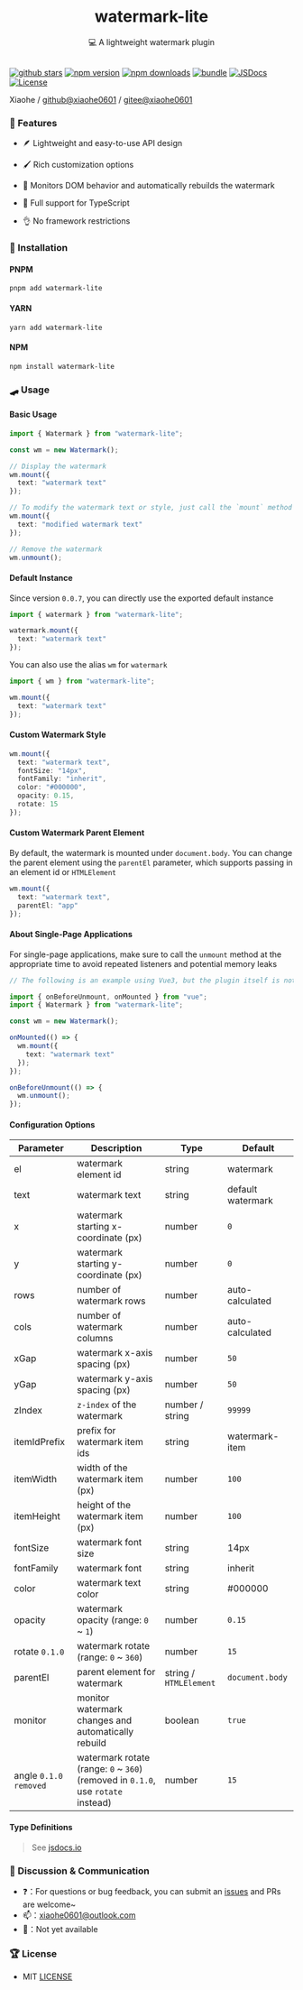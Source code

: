 <div align="center">
  <h1>watermark-lite</h1>
  <span>💻 A lightweight watermark plugin</span>
</div>

<br>

[![github stars][github-stars-src]][github-stars-href]
[![npm version][npm-version-src]][npm-version-href]
[![npm downloads][npm-downloads-src]][npm-downloads-href]
[![bundle][bundle-src]][bundle-href]
[![JSDocs][jsdocs-src]][jsdocs-href]
[![License][license-src]][license-href]

Xiaohe / [github@xiaohe0601](https://github.com/xiaohe0601) / [gitee@xiaohe0601](https://gitee.com/xiaohe0601)

### 🎉 Features

- 🪶 Lightweight and easy-to-use API design

- 🖌️ Rich customization options

- 🔐 Monitors DOM behavior and automatically rebuilds the watermark

- 🧀 Full support for TypeScript

- 👌 No framework restrictions

### 🚁 Installation

#### PNPM

``` shell
pnpm add watermark-lite
```

#### YARN

``` shell
yarn add watermark-lite
```

#### NPM

``` shell
npm install watermark-lite
```

### 🛹 Usage

#### Basic Usage

```ts
import { Watermark } from "watermark-lite";

const wm = new Watermark();

// Display the watermark
wm.mount({
  text: "watermark text"
});

// To modify the watermark text or style, just call the `mount` method again
wm.mount({
  text: "modified watermark text"
});

// Remove the watermark
wm.unmount();
```

#### Default Instance

Since version `0.0.7`, you can directly use the exported default instance

```ts
import { watermark } from "watermark-lite";

watermark.mount({
  text: "watermark text"
});
```

You can also use the alias `wm` for `watermark`

```ts
import { wm } from "watermark-lite";

wm.mount({
  text: "watermark text"
});
```

#### Custom Watermark Style

```ts
wm.mount({
  text: "watermark text",
  fontSize: "14px",
  fontFamily: "inherit",
  color: "#000000",
  opacity: 0.15,
  rotate: 15
});
```

#### Custom Watermark Parent Element

By default, the watermark is mounted under `document.body`. You can change the parent element using the `parentEl`
parameter, which supports passing in an element id or `HTMLElement`

```ts
wm.mount({
  text: "watermark text",
  parentEl: "app"
});
```

#### About Single-Page Applications

For single-page applications, make sure to call the `unmount` method at the appropriate time
to avoid repeated listeners and potential memory leaks

```ts
// The following is an example using Vue3, but the plugin itself is not limited to any framework

import { onBeforeUnmount, onMounted } from "vue";
import { Watermark } from "watermark-lite";

const wm = new Watermark();

onMounted(() => {
  wm.mount({
    text: "watermark text"
  });
});

onBeforeUnmount(() => {
  wm.unmount();
});
```

#### Configuration Options

| Parameter             | Description                                                                      | Type                   | Default           |
|-----------------------|----------------------------------------------------------------------------------|------------------------|-------------------|
| el                    | watermark element id                                                             | string                 | watermark         |
| text                  | watermark text                                                                   | string                 | default watermark |
| x                     | watermark starting x-coordinate (px)                                             | number                 | `0`               |
| y                     | watermark starting y-coordinate (px)                                             | number                 | `0`               |
| rows                  | number of watermark rows                                                         | number                 | auto-calculated   |
| cols                  | number of watermark columns                                                      | number                 | auto-calculated   |
| xGap                  | watermark x-axis spacing (px)                                                    | number                 | `50`              |
| yGap                  | watermark y-axis spacing (px)                                                    | number                 | `50`              |
| zIndex                | `z-index` of the watermark                                                       | number / string        | `99999`           |
| itemIdPrefix          | prefix for watermark item ids                                                    | string                 | watermark-item    |
| itemWidth             | width of the watermark item (px)                                                 | number                 | `100`             |
| itemHeight            | height of the watermark item (px)                                                | number                 | `100`             |
| fontSize              | watermark font size                                                              | string                 | 14px              |
| fontFamily            | watermark font                                                                   | string                 | inherit           |
| color                 | watermark text color                                                             | string                 | #000000           |
| opacity               | watermark opacity (range: `0` ~ `1`)                                             | number                 | `0.15`            |
| rotate `0.1.0`        | watermark rotate (range: `0` ~ `360`)                                            | number                 | `15`              |
| parentEl              | parent element for watermark                                                     | string / `HTMLElement` | `document.body`   |
| monitor               | monitor watermark changes and automatically rebuild                              | boolean                | `true`            |
| angle `0.1.0 removed` | watermark rotate (range: `0` ~ `360`) (removed in `0.1.0`, use `rotate` instead) | number                 | `15`              |

#### Type Definitions

> See [jsdocs.io](https://www.jsdocs.io/package/watermark-lite)

### 🐶 Discussion & Communication

- ❓：For questions or bug feedback, you can submit an [issues](https://github.com/xiaohe0601/watermark-lite/issues)
  and PRs are welcome~
- 📫：[xiaohe0601@outlook.com](mailto:xiaohe0601@outlook.com)
- 🐧：Not yet available

### 🏆 License

- MIT [LICENSE](./LICENSE)

<!-- Badges -->

[github-stars-src]: https://img.shields.io/github/stars/xiaohe0601/watermark-lite?style=flat&colorA=080f12&colorB=1fa669&logo=GitHub

[github-stars-href]: https://github.com/xiaohe0601/watermark-lite

[npm-version-src]: https://img.shields.io/npm/v/watermark-lite?style=flat&colorA=080f12&colorB=1fa669

[npm-version-href]: https://npmjs.com/package/watermark-lite

[npm-downloads-src]: https://img.shields.io/npm/dm/watermark-lite?style=flat&colorA=080f12&colorB=1fa669

[npm-downloads-href]: https://npmjs.com/package/watermark-lite

[bundle-src]: https://img.shields.io/bundlephobia/minzip/watermark-lite?style=flat&colorA=080f12&colorB=1fa669&label=minzip

[bundle-href]: https://bundlephobia.com/result?p=watermark-lite

[jsdocs-src]: https://img.shields.io/badge/jsdocs-reference-080f12?style=flat&colorA=080f12&colorB=1fa669

[jsdocs-href]: https://www.jsdocs.io/package/watermark-lite

[license-src]: https://img.shields.io/github/license/xiaohe0601/watermark-lite.svg?style=flat&colorA=080f12&colorB=1fa669

[license-href]: https://github.com/xiaohe0601/watermark-lite/blob/main/LICENSE